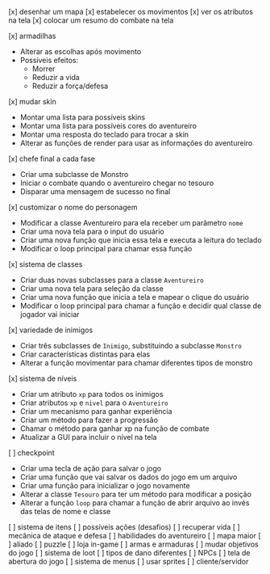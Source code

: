 [x] desenhar um mapa
[x] estabelecer os movimentos
[x] ver os atributos na tela
[x] colocar um resumo do combate na tela

[x] armadilhas
- Alterar as escolhas após movimento
- Possíveis efeitos:
    - Morrer
    - Reduzir a vida
    - Reduzir a força/defesa

[x] mudar skin
- Montar uma lista para possíveis skins
- Montar uma lista para possíveis cores do aventureiro
- Montar uma resposta do teclado para trocar a skin
- Alterar as funções de render para usar as informações do aventureiro

[x] chefe final a cada fase
- Criar uma subclasse de Monstro
- Iniciar o combate quando o aventureiro chegar no tesouro
- Disparar uma mensagem de sucesso no final

[x] customizar o nome do personagem
- Modificar a classe Aventureiro para ela receber um parâmetro `nome`
- Criar uma nova tela para o input do usuário
- Criar uma nova função que inicia essa tela e executa a leitura do teclado
- Modificar o loop principal para chamar essa função

[x] sistema de classes
- Criar duas novas subclasses para a classe `Aventureiro`
- Criar uma nova tela para seleção da classe
- Criar uma nova função que inicia a tela e mapear o clique do usuário
- Modificar o loop principal para chamar a função e decidir qual classe de jogador vai iniciar

[x] variedade de inimigos
- Criar três subclasses de `Inimigo`, substituindo a subclasse `Monstro`
- Criar características distintas para elas
- Alterar a função movimentar para chamar diferentes tipos de monstro

[x] sistema de níveis
- Criar um atributo `xp` para todos os inimigos
- Criar atributos `xp` e `nivel` para o `Aventureiro`
- Criar um mecanismo para ganhar experiência
- Criar um método para fazer a progressão
- Chamar o método para ganhar xp na função de combate
- Atualizar a GUI para incluir o nível na tela

[ ] checkpoint
- Criar uma tecla de ação para salvar o jogo
- Criar uma função que vai salvar os dados do jogo em um arquivo
- Criar uma função para inicializar o jogo novamente
- Alterar a classe `Tesouro` para ter um método para modificar a posição
- Alterar a função `loop` para chamar a função de abrir arquivo ao invés das telas de nome e classe



[ ] sistema de itens
[ ] possíveis ações (desafios)
[ ] recuperar vida
[ ] mecânica de ataque e defesa
[ ] habilidades do aventureiro
[ ] mapa maior
[ ] aliado
[ ] puzzle
[ ] loja in-game
[ ] armas e armaduras
[ ] mudar objetivos do jogo
[ ] sistema de loot
[ ] tipos de dano diferentes
[ ] NPCs
[ ] tela de abertura do jogo
[ ] sistema de menus
[ ] usar sprites
[ ] cliente/servidor
